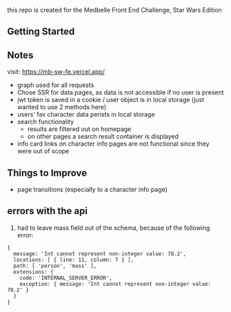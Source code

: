 this repo is created for the Medbelle Front End Challenge, Star Wars Edition

## Getting Started

## Notes

visit: https://mb-sw-fe.vercel.app/

- graph used for all requests
- Chose SSR for data pages, as data is not accessible if no user is present
- jwt token is saved in a cookie / user object is in local storage (just wanted to use 2 methods here)
- users' fav character data perists in local storage
- search functionality
  - results are filtered out on homepage
  - on other pages a search result container is displayed
- info card links on character info pages are not functional since they were out of scope

## Things to Improve
- page transitions (especially to a character info page)

## errors with the api

1. had to leave mass field out of the schema, because of the following error:
  ```
  {
    message: 'Int cannot represent non-integer value: 78.2',
    locations: [ { line: 11, column: 7 } ],
    path: [ 'person', 'mass' ],
    extensions: {
      code: 'INTERNAL_SERVER_ERROR',
      exception: { message: 'Int cannot represent non-integer value: 78.2' }
    }
}
  ```